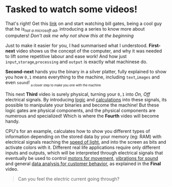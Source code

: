 # Tasked to watch some videos!

That's right! Get this [link](https://www.youtube.com/playlist?list=PLzdnOPI1iJNcsRwJhvksEo1tJqjIqWbN-) on and start watching bill gates, being a cool guy that he is<sub>*not a microsoft ad*</sub>, introducing a series to know more about computers! *Don't ask me why not show this at the beginning*

Just to make it easier for you, I had summarised what I understood. **First-next** video shows us the concept of the computer, and why it was needed to lift some repetitive labour and ease work! And how just `input`,`storage`,`processing` and `output` is exactly what machinese do. 

**Second-next** hands you the binary in a silver platter, fully explained to show you how `0,1` means everything to the machine, including `text`,`images` and even `sound`! <sub><sub>a closer step to make you one with the machine</sub></sub>

This next **Third** video is surely physical, turning your `0,1` into *On, Off* electrical signals. By introducing [logic](https://www.tutorialspoint.com/computer_logical_organization/logic_gates.htm) and [calculations](https://www.electronics-tutorials.ws/combination/comb_7.html) into these signals, its possible to manipulate your binaries and become the machine! But these logic gates are physical components, and the physical components are numerous and specialized! Which is where the **Fourth** video will become handy.

CPU's for an example, calculates how to show you different types of information depending on the stored data by your memory (eg: RAM) with electrical signals reaching the [speed of light](https://www.scientificamerican.com/article/computers-are-becoming-fa/), and into the screen as bits and activate colors with it. Different real life applications require only different inputs and outputs, which will be interpreted through electrical signals that eventually be used to control [motors for movement](https://www.bostondynamics.com/), [vibrations for sound](https://www.explainthatstuff.com/loudspeakers.html) and general [data analysis for customer behavior](https://www.forbes.com/sites/kirimasters/2019/03/20/study-89-of-consumers-are-more-likely-to-buy-products-from-amazon-than-other-e-commerce-sites/#a4759ca4af1e), as explained in the **Final** video.

> Can you feel the electric current going through?